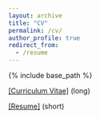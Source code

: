 ```yaml
---
layout: archive
title: "CV"
permalink: /cv/
author_profile: true
redirect_from:
  - /resume
---
```


{% include base_path %}

[[Curriculum Vitae]](https://tyfried.github.io/files/cv.pdf) (long)

[[Resume]](https://tyfried.github.io/files/resume.pdf) (short)
